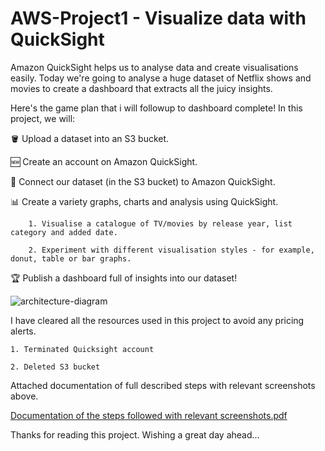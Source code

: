 # AWS-Project1 - Visualize data with QuickSight

Amazon QuickSight helps us to analyse data and create visualisations easily. Today we're going to analyse a huge dataset of Netflix shows and movies to create a dashboard that extracts all the juicy insights.

Here's the game plan that i will followup to dashboard complete! In this project, we will:

🪣 Upload a dataset into an S3 bucket.
    
🆕 Create an account on Amazon QuickSight.
    
🔗 Connect our dataset (in the S3 bucket) to Amazon QuickSight.
    
📊 Create a variety graphs, charts and analysis using QuickSight.

        1. Visualise a catalogue of TV/movies by release year, list category and added date.
    
        2. Experiment with different visualisation styles - for example, donut, table or bar graphs.
    
🏆 Publish a dashboard full of insights into our dataset!

![architecture-diagram](https://github.com/user-attachments/assets/8a0df195-0a4b-4d78-a806-b8167cae5ded)


I have cleared all the resources used in this project to avoid any pricing alerts. 
  
    1. Terminated Quicksight account
    
    2. Deleted S3 bucket

Attached documentation of full described steps with relevant screenshots above.

[Documentation of the steps followed with relevant screenshots.pdf](#documentation-of-the-steps-followed-with-relevant-screenshots)
   
Thanks for reading this project. 
Wishing a great day ahead...
